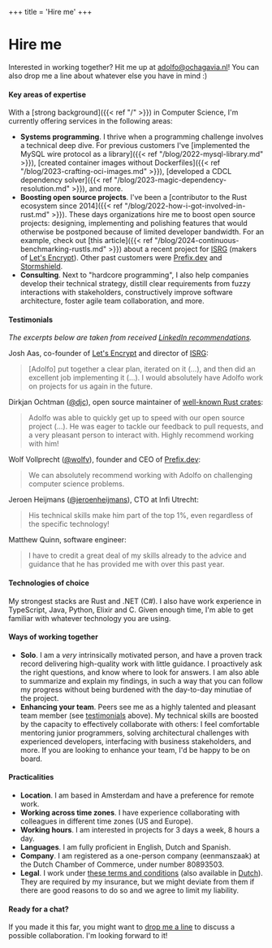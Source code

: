 +++
title = 'Hire me'
+++

# Hire me

Interested in working together? Hit me up at <a href="&#109;&#97;&#105;&#108;&#116;&#111;&#58;&#97;&#100;&#111;&#108;&#102;&#111;&#64;&#111;&#99;&#104;&#97;&#103;&#97;&#118;&#105;&#97;&#46;&#110;&#108;">&#97;&#100;&#111;&#108;&#102;&#111;&#64;&#111;&#99;&#104;&#97;&#103;&#97;&#118;&#105;&#97;&#46;&#110;&#108;</a>! You can also drop me a line about whatever else you have in mind :)

#### Key areas of expertise

With a [strong background]({{< ref "/" >}}) in Computer Science, I'm currently offering services in the following areas:

* __Systems programming__. I thrive when a programming challenge involves a technical deep dive. For previous customers I've [implemented the MySQL wire protocol as a library]({{< ref "/blog/2022-mysql-library.md" >}}), [created container images without Dockerfiles]({{< ref "/blog/2023-crafting-oci-images.md" >}}), [developed a CDCL dependency solver]({{< ref "/blog/2023-magic-dependency-resolution.md" >}}), and more.
* __Boosting open source projects__. I've been a [contributor to the Rust ecosystem since 2014]({{< ref "/blog/2022-how-i-got-involved-in-rust.md" >}}). These days organizations hire me to boost open source projects: designing, implementing and polishing features that would otherwise be postponed because of limited developer bandwidth. For an example, check out [this article]({{< ref "/blog/2024-continuous-benchmarking-rustls.md" >}}) about a recent project for [ISRG](https://www.abetterinternet.org/) (makers of [Let's Encrypt](https://letsencrypt.org/)). Other past customers were [Prefix.dev](https://prefix.dev/) and [Stormshield](https://www.stormshield.com/).
* __Consulting__. Next to "hardcore programming", I also help companies develop their technical strategy, distill clear requirements from fuzzy interactions with stakeholders, constructively improve software architecture, foster agile team collaboration, and more.

#### Testimonials

_The excerpts below are taken from received [LinkedIn recommendations](https://www.linkedin.com/in/adolfoochagavia/)._

Josh Aas, co-founder of [Let's Encrypt](https://letsencrypt.org/) and director of [ISRG](https://www.abetterinternet.org/):

> [Adolfo] put together a clear plan, iterated on it (...), and then did an excellent job implementing it (...). I would absolutely have Adolfo work on projects for us again in the future.

Dirkjan Ochtman ([@djc](https://github.com/djc/)), open source maintainer of [well-known Rust crates](https://github.com/sponsors/djc):

> Adolfo was able to quickly get up to speed with our open source project (...). He was eager to tackle our feedback to pull requests, and a very pleasant person to interact with. Highly recommend working with him!

Wolf Vollprecht ([@wolfv](https://github.com/wolfv/)), founder and CEO of [Prefix.dev](https://prefix.dev/):

> We can absolutely recommend working with Adolfo on challenging computer science problems.

Jeroen Heijmans ([@jeroenheijmans](https://github.com/jeroenheijmans/)), CTO at Infi Utrecht:

> His technical skills make him part of the top 1%, even regardless of the specific technology!

Matthew Quinn, software engineer:

> I have to credit a great deal of my skills already to the advice and guidance that he has provided me with over this past year.

</details>

#### Technologies of choice

My strongest stacks are Rust and .NET (C#). I also have work experience in TypeScript, Java, Python, Elixir and C. Given enough time, I'm able to get familiar with whatever technology you are using.

#### Ways of working together

* __Solo__. I am a _very_ intrinsically motivated person, and have a proven track record delivering high-quality work with little guidance. I proactively ask the right questions, and know where to look for answers. I am also able to summarize and explain my findings, in such a way that you can follow my progress without being burdened with the day-to-day minutiae of the project.
* __Enhancing your team__. Peers see me as a highly talented and pleasant team member (see [testimonials](#testimonials) above). My technical skills are boosted by the capacity to effectively collaborate with others: I feel comfortable mentoring junior programmers, solving architectural challenges with experienced developers, interfacing with business stakeholders, and more. If you are looking to enhance your team, I'd be happy to be on board.

#### Practicalities

* __Location__. I am based in Amsterdam and have a preference for remote work.
* __Working across time zones__. I have experience collaborating with colleagues in different time zones (US and Europe).
* __Working hours__. I am interested in projects for 3 days a week, 8 hours a day.
* __Languages__. I am fully proficient in English, Dutch and Spanish.
* __Company__. I am registered as a one-person company (eenmanszaak) at the Dutch Chamber of Commerce, under number 80893503.
* __Legal__. I work under <a href="/files/NLdigital Terms - EN.pdf">these terms and conditions</a> (also available in <a href="/files/NLdigital Voorwaarden - NL.pdf">Dutch</a>). They are required by my insurance, but we might deviate from them if there are good reasons to do so and we agree to limit my liability.

#### Ready for a chat?

If you made it this far, you might want to <a href="&#109;&#97;&#105;&#108;&#116;&#111;&#58;&#97;&#100;&#111;&#108;&#102;&#111;&#64;&#111;&#99;&#104;&#97;&#103;&#97;&#118;&#105;&#97;&#46;&#110;&#108;">drop me a line</a> to discuss a possible collaboration. I'm looking forward to it!
